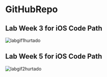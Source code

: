# GitHubRepo
## Lab Week 3 for iOS Code Path
![labgif1hurtado](https://cloud.githubusercontent.com/assets/11231583/23006927/cbd072ce-f3d2-11e6-97eb-e86113fbbeae.gif)

## Lab Week 5 for iOS Code Path
![labgif2hurtado](https://cloud.githubusercontent.com/assets/11231583/23488231/43aa0fc6-feb9-11e6-8e5a-8eaf3b60ae41.gif)
